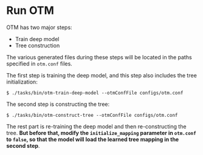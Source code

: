 # Run OTM

OTM has two major steps:

+ Train deep model
+ Tree construction

The various generated files during these steps will be located in the paths specified in `otm.conf` files.

The first step is training the deep model, and this step also includes the tree initialization:

```shell
$ ./tasks/bin/otm-train-deep-model --otmConfFile configs/otm.conf
```

The second step is constructing the tree: 

```shell
$ ./tasks/bin/otm-construct-tree --otmConfFile configs/otm.conf
```

The rest part is re-training the deep model and then re-constructing the tree. **But before that, modify the `initialize_mapping` parameter in `otm.conf` to `false`, so that the model will load the learned tree mapping in the second step**.